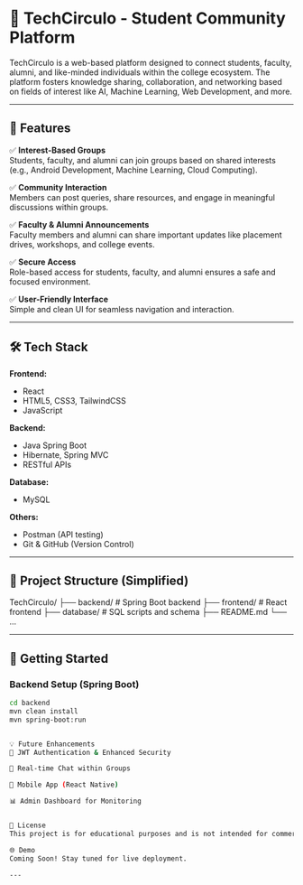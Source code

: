 # 🧩 TechCirculo - Student Community Platform

TechCirculo is a web-based platform designed to connect students, faculty, alumni, and like-minded individuals within the college ecosystem. The platform fosters knowledge sharing, collaboration, and networking based on fields of interest like AI, Machine Learning, Web Development, and more.

---

## 🚀 Features

✅ **Interest-Based Groups**  
Students, faculty, and alumni can join groups based on shared interests (e.g., Android Development, Machine Learning, Cloud Computing).  

✅ **Community Interaction**  
Members can post queries, share resources, and engage in meaningful discussions within groups.  

✅ **Faculty & Alumni Announcements**  
Faculty members and alumni can share important updates like placement drives, workshops, and college events.  

✅ **Secure Access**  
Role-based access for students, faculty, and alumni ensures a safe and focused environment.  

✅ **User-Friendly Interface**  
Simple and clean UI for seamless navigation and interaction.

---

## 🛠 Tech Stack

**Frontend:**  
- React  
- HTML5, CSS3, TailwindCSS  
- JavaScript  

**Backend:**  
- Java Spring Boot  
- Hibernate, Spring MVC  
- RESTful APIs  

**Database:**  
- MySQL  

**Others:**  
- Postman (API testing)  
- Git & GitHub (Version Control)  

---

## 📂 Project Structure (Simplified)
TechCirculo/
├── backend/ # Spring Boot backend
├── frontend/ # React frontend
├── database/ # SQL scripts and schema
├── README.md
└── ...




---

## 🏁 Getting Started

### Backend Setup (Spring Boot)

```bash
cd backend
mvn clean install
mvn spring-boot:run


💡 Future Enhancements
🔐 JWT Authentication & Enhanced Security

📨 Real-time Chat within Groups

📱 Mobile App (React Native)

📊 Admin Dashboard for Monitoring


📃 License
This project is for educational purposes and is not intended for commercial use.

🌐 Demo
Coming Soon! Stay tuned for live deployment.

---

